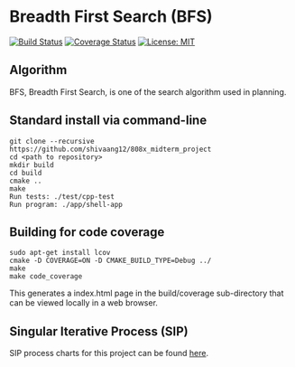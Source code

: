 # Breadth First Search (BFS)
[![Build Status](https://travis-ci.org/shivaang12/808x_midterm_project.svg?branch=master)](https://travis-ci.org/shivaang12/808x_midterm_project)
[![Coverage Status](https://coveralls.io/repos/github/shivaang12/808x_midterm_project/badge.svg?branch=master)](https://coveralls.io/github/shivaang12/808x_midterm_project?branch=master)
[![License: MIT](https://img.shields.io/badge/License-MIT-blue.svg)](https://opensource.org/licenses/MIT)

## Algorithm
BFS, Breadth First Search, is one of the search algorithm used in planning.

## Standard install via command-line
```
git clone --recursive https://github.com/shivaang12/808x_midterm_project
cd <path to repository>
mkdir build
cd build
cmake ..
make
Run tests: ./test/cpp-test
Run program: ./app/shell-app
```

## Building for code coverage
```
sudo apt-get install lcov
cmake -D COVERAGE=ON -D CMAKE_BUILD_TYPE=Debug ../
make
make code_coverage
```
This generates a index.html page in the build/coverage sub-directory that can be viewed locally in a web browser.

## Singular Iterative Process (SIP)

SIP process charts for this project can be found [here](https://docs.google.com/spreadsheets/d/1IbgtYZAE8amdw-byhspCRRnXf8tBoE707xSWsrF4pjw/edit?usp=sharing).